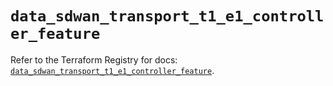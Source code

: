 # `data_sdwan_transport_t1_e1_controller_feature`

Refer to the Terraform Registry for docs: [`data_sdwan_transport_t1_e1_controller_feature`](https://registry.terraform.io/providers/ciscodevnet/sdwan/0.8.0/docs/data-sources/transport_t1_e1_controller_feature).
